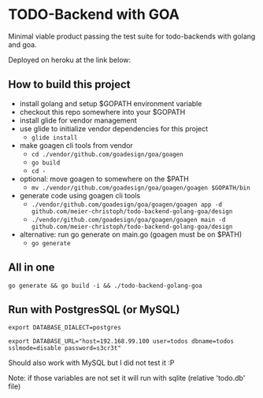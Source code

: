 # TODO-Backend with GOA

Minimal viable product passing the test suite for todo-backends with golang and goa.

Deployed on heroku at the link below:


## How to build this project

- install golang and setup $GOPATH environment variable
- checkout this repo somewhere into your $GOPATH
- install glide for vendor management
- use glide to initialize vendor dependencies for this project
  - `glide install`
- make goagen cli tools from vendor
  - `cd ./vendor/github.com/goadesign/goa/goagen`
  - `go build`
  - `cd -`
- optional: move goagen to somewhere on the $PATH
  - `mv ./vendor/github.com/goadesign/goa/goagen/goagen $GOPATH/bin`
- generate code using goagen cli tools
  - `./vendor/github.com/goadesign/goa/goagen/goagen app -d github.com/meier-christoph/todo-backend-golang-goa/design`
  - `./vendor/github.com/goadesign/goa/goagen/goagen main -d github.com/meier-christoph/todo-backend-golang-goa/design`
- alternative: run go generate on main.go (goagen must be on $PATH) 
  - `go generate`

## All in one
`go generate && go build -i && ./todo-backend-golang-goa`

## Run with PostgresSQL (or MySQL)

`export DATABASE_DIALECT=postgres`

`export DATABASE_URL="host=192.168.99.100 user=todos dbname=todos sslmode=disable password=s3cr3t"`

Should also work with MySQL but I did not test it :P

Note: if those variables are not set it will run with sqlite (relative 'todo.db' file)
